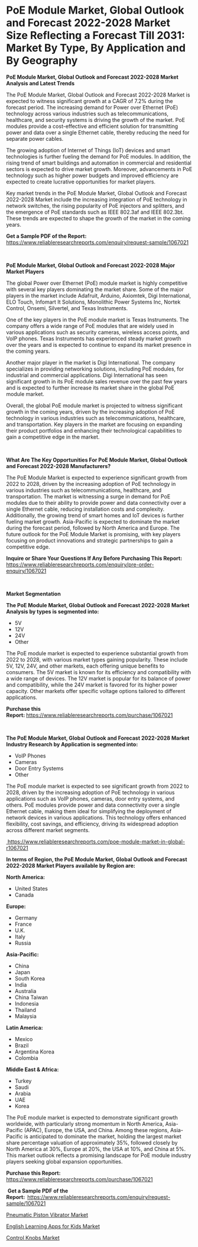 <p><h1>PoE Module Market, Global Outlook and Forecast 2022-2028 Market Size Reflecting a Forecast Till 2031: Market By Type, By Application and By Geography</h1></p><p><strong>PoE Module Market, Global Outlook and Forecast 2022-2028 Market Analysis and Latest Trends</strong></p>
<p><p>The PoE Module Market, Global Outlook and Forecast 2022-2028 Market is expected to witness significant growth at a CAGR of 7.2% during the forecast period. The increasing demand for Power over Ethernet (PoE) technology across various industries such as telecommunications, healthcare, and security systems is driving the growth of the market. PoE modules provide a cost-effective and efficient solution for transmitting power and data over a single Ethernet cable, thereby reducing the need for separate power cables.</p><p>The growing adoption of Internet of Things (IoT) devices and smart technologies is further fueling the demand for PoE modules. In addition, the rising trend of smart buildings and automation in commercial and residential sectors is expected to drive market growth. Moreover, advancements in PoE technology such as higher power budgets and improved efficiency are expected to create lucrative opportunities for market players.</p><p>Key market trends in the PoE Module Market, Global Outlook and Forecast 2022-2028 Market include the increasing integration of PoE technology in network switches, the rising popularity of PoE injectors and splitters, and the emergence of PoE standards such as IEEE 802.3af and IEEE 802.3bt. These trends are expected to shape the growth of the market in the coming years.</p></p>
<p><strong>Get a Sample PDF of the Report:&nbsp;</strong> <a href="https://www.reliableresearchreports.com/enquiry/request-sample/1067021">https://www.reliableresearchreports.com/enquiry/request-sample/1067021</a></p>
<p>&nbsp;</p>
<p><strong>PoE Module Market, Global Outlook and Forecast 2022-2028 Major Market Players</strong></p>
<p><p>The global Power over Ethernet (PoE) module market is highly competitive with several key players dominating the market share. Some of the major players in the market include Adafruit, Arduino, Axiomtek, Digi International, ELO Touch, Infomart It Solutions, Monolithic Power Systems Inc, Nortek Control, Onsemi, Silvertel, and Texas Instruments.</p><p>One of the key players in the PoE module market is Texas Instruments. The company offers a wide range of PoE modules that are widely used in various applications such as security cameras, wireless access points, and VoIP phones. Texas Instruments has experienced steady market growth over the years and is expected to continue to expand its market presence in the coming years.</p><p>Another major player in the market is Digi International. The company specializes in providing networking solutions, including PoE modules, for industrial and commercial applications. Digi International has seen significant growth in its PoE module sales revenue over the past few years and is expected to further increase its market share in the global PoE module market.</p><p>Overall, the global PoE module market is projected to witness significant growth in the coming years, driven by the increasing adoption of PoE technology in various industries such as telecommunications, healthcare, and transportation. Key players in the market are focusing on expanding their product portfolios and enhancing their technological capabilities to gain a competitive edge in the market.</p></p>
<p>&nbsp;</p>
<p><strong>What Are The Key Opportunities For PoE Module Market, Global Outlook and Forecast 2022-2028 Manufacturers?</strong></p>
<p><p>The PoE Module Market is expected to experience significant growth from 2022 to 2028, driven by the increasing adoption of PoE technology in various industries such as telecommunications, healthcare, and transportation. The market is witnessing a surge in demand for PoE modules due to their ability to provide power and data connectivity over a single Ethernet cable, reducing installation costs and complexity. Additionally, the growing trend of smart homes and IoT devices is further fueling market growth. Asia-Pacific is expected to dominate the market during the forecast period, followed by North America and Europe. The future outlook for the PoE Module Market is promising, with key players focusing on product innovations and strategic partnerships to gain a competitive edge.</p></p>
<p><strong>Inquire or Share Your Questions If Any Before Purchasing This Report:</strong> <a href="https://www.reliableresearchreports.com/enquiry/pre-order-enquiry/1067021">https://www.reliableresearchreports.com/enquiry/pre-order-enquiry/1067021</a></p>
<p>&nbsp;</p>
<p><strong>Market Segmentation</strong></p>
<p><strong>The PoE Module Market, Global Outlook and Forecast 2022-2028 Market Analysis by types is segmented into:</strong></p>
<p><ul><li>5V</li><li>12V</li><li>24V</li><li>Other</li></ul></p>
<p><p>The PoE module market is expected to experience substantial growth from 2022 to 2028, with various market types gaining popularity. These include 5V, 12V, 24V, and other markets, each offering unique benefits to consumers. The 5V market is known for its efficiency and compatibility with a wide range of devices. The 12V market is popular for its balance of power and compatibility, while the 24V market is favored for its higher power capacity. Other markets offer specific voltage options tailored to different applications.</p></p>
<p><strong>Purchase this Report:&nbsp;</strong><a href="https://www.reliableresearchreports.com/purchase/1067021">https://www.reliableresearchreports.com/purchase/1067021</a></p>
<p>&nbsp;</p>
<p><strong>The PoE Module Market, Global Outlook and Forecast 2022-2028 Market Industry Research by Application is segmented into:</strong></p>
<p><ul><li>VoIP Phones</li><li>Cameras</li><li>Door Entry Systems</li><li>Other</li></ul></p>
<p><p>The PoE module market is expected to see significant growth from 2022 to 2028, driven by the increasing adoption of PoE technology in various applications such as VoIP phones, cameras, door entry systems, and others. PoE modules provide power and data connectivity over a single Ethernet cable, making them ideal for simplifying the deployment of network devices in various applications. This technology offers enhanced flexibility, cost savings, and efficiency, driving its widespread adoption across different market segments.</p></p>
<p><a href="https://www.reliableresearchreports.com/poe-module-market-in-global-r1067021">&nbsp;https://www.reliableresearchreports.com/poe-module-market-in-global-r1067021</a></p>
<p><strong>In terms of Region, the PoE Module Market, Global Outlook and Forecast 2022-2028 Market Players available by Region are:</strong></p>
<p>
    <p> <strong> North America: </strong>
        <ul>
            <li>United States</li>
            <li>Canada</li>
        </ul>
        </p> 
    <p> <strong> Europe: </strong>
        <ul>
            <li>Germany</li>
            <li>France</li>
            <li>U.K.</li>
            <li>Italy</li>
            <li>Russia</li>
        </ul>
        </p> 
    <p> <strong> Asia-Pacific: </strong>
        <ul>
            <li>China</li>
            <li>Japan</li>
            <li>South Korea</li>
            <li>India</li>
            <li>Australia</li>
            <li>China Taiwan</li>
            <li>Indonesia</li>
            <li>Thailand</li>
            <li>Malaysia</li>
        </ul>
        </p> 
    <p> <strong> Latin America: </strong>
        <ul>
            <li>Mexico</li>
            <li>Brazil</li>
            <li>Argentina Korea</li>
            <li>Colombia</li>
        </ul>
        </p> 
    <p> <strong> Middle East & Africa: </strong>
        <ul>
            <li>Turkey</li>
            <li>Saudi</li>
            <li>Arabia</li>
            <li>UAE</li>
            <li>Korea</li>
        </ul>
    </p>
    </p>
<p><p>The PoE module market is expected to demonstrate significant growth worldwide, with particularly strong momentum in North America, Asia-Pacific (APAC), Europe, the USA, and China. Among these regions, Asia-Pacific is anticipated to dominate the market, holding the largest market share percentage valuation of approximately 35%, followed closely by North America at 30%, Europe at 20%, the USA at 10%, and China at 5%. This market outlook reflects a promising landscape for PoE module industry players seeking global expansion opportunities.</p></p>
<p><strong>Purchase this Report: </strong><a href="https://www.reliableresearchreports.com/purchase/1067021">https://www.reliableresearchreports.com/purchase/1067021</a></p>
<p>&nbsp;<strong>Get a Sample PDF of the Report:&nbsp;&nbsp;</strong><a href="https://www.reliableresearchreports.com/enquiry/request-sample/1067021">https://www.reliableresearchreports.com/enquiry/request-sample/1067021</a></p>
<p><strong></strong></p>
<p><p><a href="https://www.linkedin.com/pulse/pneumatic-piston-vibrator-market-global-share-ranking-overall-sraqe">Pneumatic Piston Vibrator Market</a></p><p><a href="https://www.linkedin.com/pulse/global-english-learning-apps-kids-market-status-2024-2031-gurke">English Learning Apps for Kids Market</a></p><p><a href="https://www.linkedin.com/pulse/insights-control-knobs-market-size-which-expanding-72-cagr-i8hde">Control Knobs Market</a></p></p>